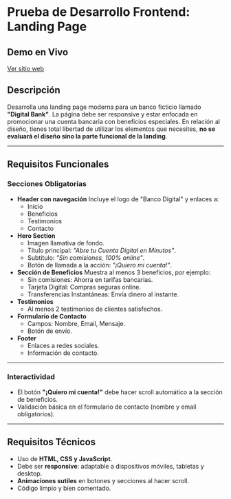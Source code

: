 # Prueba de Desarrollo Frontend: Landing Page

## Demo en Vivo
[Ver sitio web](https://digital-bank-deloitte.vercel.app/)

## Descripción

Desarrolla una landing page moderna para un banco ficticio llamado
**"Digital Bank"**.
La página debe ser responsive y estar enfocada en promocionar una cuenta
bancaria con beneficios especiales.
En relación al diseño, tienes total libertad de utilizar los elementos
que necesites, **no se evaluará el diseño sino la parte funcional de la
landing**.

------------------------------------------------------------------------

## Requisitos Funcionales

### Secciones Obligatorias

-   **Header con navegación**
    Incluye el logo de "Banco Digital" y enlaces a:
    -   Inicio
    -   Beneficios
    -   Testimonios
    -   Contacto
-   **Hero Section**
    -   Imagen llamativa de fondo.
    -   Título principal: *"Abre tu Cuenta Digital en Minutos"*.
    -   Subtítulo: *"Sin comisiones, 100% online"*.
    -   Botón de llamada a la acción: *"¡Quiero mi cuenta!"*.
-   **Sección de Beneficios**
    Muestra al menos 3 beneficios, por ejemplo:
    -   Sin comisiones: Ahorra en tarifas bancarias.
    -   Tarjeta Digital: Compras seguras online.
    -   Transferencias Instantáneas: Envía dinero al instante.
-   **Testimonios**
    -   Al menos 2 testimonios de clientes satisfechos.
-   **Formulario de Contacto**
    -   Campos: Nombre, Email, Mensaje.
    -   Botón de envío.
-   **Footer**
    -   Enlaces a redes sociales.
    -   Información de contacto.

------------------------------------------------------------------------

### Interactividad

-   El botón **"¡Quiero mi cuenta!"** debe hacer scroll automático a la
    sección de beneficios.
-   Validación básica en el formulario de contacto (nombre y email
    obligatorios).

------------------------------------------------------------------------

## Requisitos Técnicos

-   Uso de **HTML, CSS y JavaScript**.
-   Debe ser **responsive**: adaptable a dispositivos móviles, tabletas
    y desktop.
-   **Animaciones sutiles** en botones y secciones al hacer scroll.
-   Código limpio y bien comentado.


